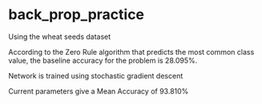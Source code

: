 # back_prop_practice
 Using the wheat seeds dataset

 According to the Zero Rule algorithm that predicts the most common class value, the baseline accuracy for the problem is 28.095%.

Network is trained using stochastic gradient descent

Current parameters give a Mean Accuracy of 93.810%